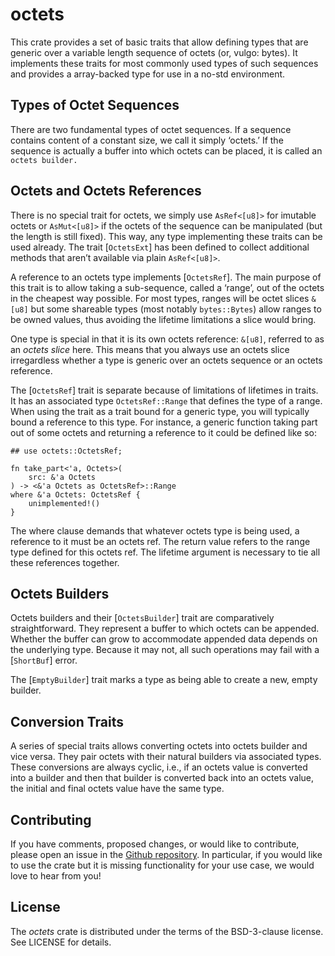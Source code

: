 # octets

This crate provides a set of basic traits that allow defining types that
are generic over a variable length sequence of octets (or, vulgo: bytes).
It implements these traits for most commonly used types of such sequences
and provides a array-backed type for use in a no-std environment.

## Types of Octet Sequences

There are two fundamental types of octet sequences. If a sequence
contains content of a constant size, we call it simply ‘octets.’ If the
sequence is actually a buffer into which octets can be placed, it is
called an `octets builder.`


## Octets and Octets References

There is no special trait for octets, we simply use `AsRef<[u8]>` for
imutable octets or `AsMut<[u8]>` if the octets of the sequence can be
manipulated (but the length is still fixed). This way, any type
implementing these traits can be used already. The trait [`OctetsExt`]
has been defined to collect additional methods that aren’t available via
plain `AsRef<[u8]>`.

A reference to an octets type implements [`OctetsRef`]. The main purpose
of this trait is to allow taking a sub-sequence, called a ‘range’,
out of the octets in the cheapest way possible. For most types, ranges
will be octet slices `&[u8]` but some shareable types (most notably
`bytes::Bytes`) allow ranges to be owned values, thus avoiding the
lifetime limitations a slice would bring.

One type is special in that it is its own octets reference: `&[u8]`,
referred to as an _octets slice_ here. This means that you
always use an octets slice irregardless whether a type is generic over
an octets sequence or an octets reference.

The [`OctetsRef`] trait is separate because of limitations of lifetimes
in traits. It has an associated type `OctetsRef::Range` that defines the
type of a range. When using the trait as a trait bound for a generic type,
you will typically bound a reference to this type. For instance, a generic
function taking part out of some octets and returning a reference to it
could be defined like so:

```
## use octets::OctetsRef;

fn take_part<'a, Octets>(
    src: &'a Octets
) -> <&'a Octets as OctetsRef>::Range
where &'a Octets: OctetsRef {
    unimplemented!()
}
```

The where clause demands that whatever octets type is being used, a
reference to it must be an octets ref. The return value refers to the
range type defined for this octets ref. The lifetime argument is
necessary to tie all these references together.


## Octets Builders

Octets builders and their [`OctetsBuilder`] trait are comparatively
straightforward. They represent a buffer to which octets can be appended.
Whether the buffer can grow to accommodate appended data depends on the
underlying type. Because it may not, all such operations may fail with a
[`ShortBuf`] error.

The [`EmptyBuilder`] trait marks a type as being able to create a new,
empty builder.


## Conversion Traits

A series of special traits allows converting octets into octets builder
and vice versa. They pair octets with their natural builders via
associated types. These conversions are always cyclic, i.e., if an
octets value is converted into a builder and then that builder is
converted back into an octets value, the initial and final octets value
have the same type.


## Contributing

If you have comments, proposed changes, or would like to contribute,
please open an issue in the [Github repository]. In particular, if you
would like to use the crate but it is missing functionality for your use
case, we would love to hear from you!

[Github repository]: (https://github.com/NLnetLabs/octets)

## License

The _octets_ crate is distributed under the terms of the BSD-3-clause license.
See LICENSE for details.


